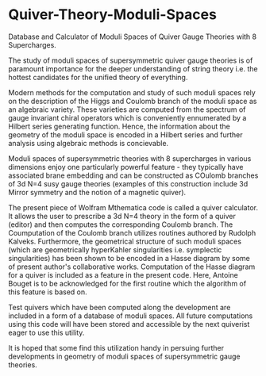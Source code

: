 # Quiver-Theory-Moduli-Spaces
Database and Calculator of Moduli Spaces of Quiver Gauge Theories with 8 Supercharges.

The study of moduli spaces of supersymmetric quiver gauge theories is of paramount importance for the deeper understanding of string theory i.e. the hottest candidates for the unified theory of everything. 

Modern methods for the computation and study of such moduli spaces rely on the description of the Higgs and Coulomb branch of the moduli space as an algebraic variety. These varieties are computed from the spectrum of gauge invariant chiral operators which is conveniently ennumerated by a Hilbert series generating function. Hence, the information about the geometry of the moduli space is encoded in a Hilbert series and further analysis using algebraic methods is concievable.

Moduli spaces of supersymmetric theories with 8 supercharges in various dimensions enjoy one particularly powerful feature - they typically have associated brane embedding and can be constructed as COulomb branches of 3d N=4 susy gauge theories (examples of this construction include 3d Mirror symmetry and the notion of a magnetic quiver).

The present piece of Wolfram Mthematica code is called a quiver calculator. It allows the user to prescribe a 3d N=4 theory in the form of a quiver (editor) and then computes the corresponding Coulomb branch. The Coumputation of the Coulomb branch utilizes routines authored by Rudolph Kalveks. Furthermore, the geometrical structure of such moduli spaces (which are geometrically hyperKahler singularities i.e. symplectic singularities) has been shown to be encoded in a Hasse diagram by some of present author's collaborative works. Computation of the Hasse diagram for a quiver is included as a feature in the present code. Here, Antoine Bouget is to be acknowledged for the first routine which the algorithm of this feature is based on.

Test quivers which have been computed along the development are included in a form of a database of moduli spaces. All future computations using this code will have been stored and accessible by the next quiverist eager to use this utility.

It is hoped that some find this utilization handy in persuing further developments in geometry of moduli spaces of supersymmetric gauge theories.
